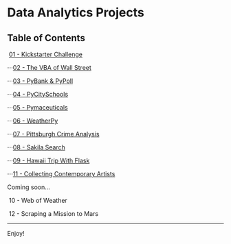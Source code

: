 # Data Analytics Projects

## Table of Contents


&nbsp;[01 - Kickstarter Challenge](https://github.com/peterhardy22/Data-Analytics-Projects/tree/master/01%20-%20Kickstarter%20Challenge)


⋅⋅⋅[02 - The VBA of Wall Street](https://github.com/peterhardy22/Data-Analytics-Projects/tree/master/02%20-%20The%20VBA%20of%20Wall%20Street)

⋅⋅⋅[03 - PyBank & PyPoll](https://github.com/peterhardy22/Data-Analytics-Projects/tree/master/03%20-%20PyBank%20%26%20PyPoll)

⋅⋅⋅[04 - PyCitySchools](https://github.com/peterhardy22/Data-Analytics-Projects/tree/master/04%20-%20PyCitySchools)

⋅⋅⋅[05 - Pymaceuticals](https://github.com/peterhardy22/Data-Analytics-Projects/tree/master/05%20-%20Pymaceuticals)

⋅⋅⋅[06 - WeatherPy](https://github.com/peterhardy22/Data-Analytics-Projects/tree/master/06%20-%20WeatherPy)

⋅⋅⋅[07 - Pittsburgh Crime Analysis](https://github.com/peterhardy22/Data-Analytics-Projects/tree/master/07%20-%20Pittsburgh%20Crime%20Analysis)

⋅⋅⋅[08 - Sakila Search](https://github.com/peterhardy22/Data-Analytics-Projects/tree/master/08%20-%20Sakila%20Search)
	
⋅⋅⋅[09 - Hawaii Trip With Flask](https://github.com/peterhardy22/Data-Analytics-Projects/tree/master/09%20-%20Hawaii%20Trip%20With%20Flask)
	
⋅⋅⋅[11 - Collecting Contemporary Artists](https://github.com/peterhardy22/Data-Analytics-Projects/tree/master/11%20-%20Collecting%20Contemporary%20Artists)


	
Coming soon...
	
&nbsp;10 - Web of Weather
	
&nbsp;12 - Scraping a Mission to Mars

***
Enjoy!



